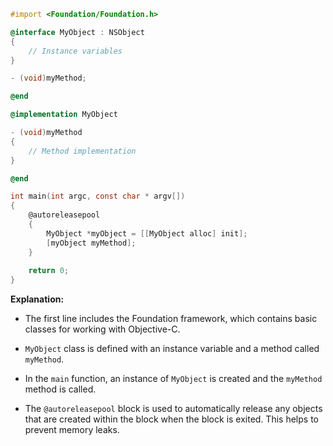 ```objective-c
#import <Foundation/Foundation.h>

@interface MyObject : NSObject
{
    // Instance variables
}

- (void)myMethod;

@end

@implementation MyObject

- (void)myMethod
{
    // Method implementation
}

@end

int main(int argc, const char * argv[])
{
    @autoreleasepool
    {
        MyObject *myObject = [[MyObject alloc] init];
        [myObject myMethod];
    }
    
    return 0;
}
```

**Explanation:**

* The first line includes the Foundation framework, which contains basic classes for working with Objective-C.


* `MyObject` class is defined with an instance variable and a method called `myMethod`.


* In the `main` function, an instance of `MyObject` is created and the `myMethod` method is called.


* The `@autoreleasepool` block is used to automatically release any objects that are created within the block when the block is exited. This helps to prevent memory leaks.